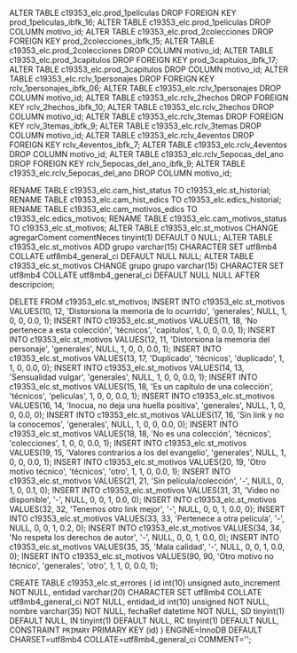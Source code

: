 ALTER TABLE c19353_elc.prod_1peliculas DROP FOREIGN KEY prod_1peliculas_ibfk_16;
ALTER TABLE c19353_elc.prod_1peliculas DROP COLUMN motivo_id;
ALTER TABLE c19353_elc.prod_2colecciones DROP FOREIGN KEY prod_2colecciones_ibfk_15;
ALTER TABLE c19353_elc.prod_2colecciones DROP COLUMN motivo_id;
ALTER TABLE c19353_elc.prod_3capitulos DROP FOREIGN KEY prod_3capitulos_ibfk_17;
ALTER TABLE c19353_elc.prod_3capitulos DROP COLUMN motivo_id;
ALTER TABLE c19353_elc.rclv_1personajes DROP FOREIGN KEY rclv_1personajes_ibfk_06;
ALTER TABLE c19353_elc.rclv_1personajes DROP COLUMN motivo_id;
ALTER TABLE c19353_elc.rclv_2hechos DROP FOREIGN KEY rclv_2hechos_ibfk_10;
ALTER TABLE c19353_elc.rclv_2hechos DROP COLUMN motivo_id;
ALTER TABLE c19353_elc.rclv_3temas DROP FOREIGN KEY rclv_3temas_ibfk_9;
ALTER TABLE c19353_elc.rclv_3temas DROP COLUMN motivo_id;
ALTER TABLE c19353_elc.rclv_4eventos DROP FOREIGN KEY rclv_4eventos_ibfk_7;
ALTER TABLE c19353_elc.rclv_4eventos DROP COLUMN motivo_id;
ALTER TABLE c19353_elc.rclv_5epocas_del_ano DROP FOREIGN KEY rclv_5epocas_del_ano_ibfk_9;
ALTER TABLE c19353_elc.rclv_5epocas_del_ano DROP COLUMN motivo_id;

RENAME TABLE c19353_elc.cam_hist_status TO c19353_elc.st_historial;
RENAME TABLE c19353_elc.cam_hist_edics TO c19353_elc.edics_historial;
RENAME TABLE c19353_elc.cam_motivos_edics TO c19353_elc.edics_motivos;
RENAME TABLE c19353_elc.cam_motivos_status TO c19353_elc.st_motivos;
ALTER TABLE c19353_elc.st_motivos CHANGE agregarComent comentNeces tinyint(1) DEFAULT 0 NULL;
ALTER TABLE c19353_elc.st_motivos ADD grupo varchar(15) CHARACTER SET utf8mb4 COLLATE utf8mb4_general_ci DEFAULT NULL NULL;
ALTER TABLE c19353_elc.st_motivos CHANGE grupo grupo varchar(15) CHARACTER SET utf8mb4 COLLATE utf8mb4_general_ci DEFAULT NULL NULL AFTER descripcion;

DELETE FROM c19353_elc.st_motivos;
INSERT INTO c19353_elc.st_motivos VALUES(10, 12, 'Distorsiona la memoria de lo ocurrido', 'generales', NULL, 1, 0, 0, 0.0, 1);
INSERT INTO c19353_elc.st_motivos VALUES(11, 18, 'No pertenece a esta colección', 'técnicos', 'capitulos', 1, 0, 0, 0.0, 1);
INSERT INTO c19353_elc.st_motivos VALUES(12, 11, 'Distorsiona la memoria del personaje', 'generales', NULL, 1, 0, 0, 0.0, 1);
INSERT INTO c19353_elc.st_motivos VALUES(13, 17, 'Duplicado', 'técnicos', 'duplicado', 1, 1, 0, 0.0, 0);
INSERT INTO c19353_elc.st_motivos VALUES(14, 13, 'Sensualidad vulgar', 'generales', NULL, 1, 0, 0, 0.0, 1);
INSERT INTO c19353_elc.st_motivos VALUES(15, 18, 'Es un capítulo de una colección', 'técnicos', 'peliculas', 1, 0, 0, 0.0, 1);
INSERT INTO c19353_elc.st_motivos VALUES(16, 14, 'Inocua, no deja una huella positiva', 'generales', NULL, 1, 0, 0, 0.0, 0);
INSERT INTO c19353_elc.st_motivos VALUES(17, 16, 'Sin link y no la conocemos', 'generales', NULL, 1, 0, 0, 0.0, 0);
INSERT INTO c19353_elc.st_motivos VALUES(18, 18, 'No es una colección', 'técnicos', 'colecciones', 1, 0, 0, 0.0, 1);
INSERT INTO c19353_elc.st_motivos VALUES(19, 15, 'Valores contrarios a los del evangelio', 'generales', NULL, 1, 0, 0, 0.0, 1);
INSERT INTO c19353_elc.st_motivos VALUES(20, 19, 'Otro motivo técnico', 'técnicos', 'otro', 1, 1, 0, 0.0, 1);
INSERT INTO c19353_elc.st_motivos VALUES(21, 21, 'Sin película/colección', '-', NULL, 0, 1, 0, 0.1, 0);
INSERT INTO c19353_elc.st_motivos VALUES(31, 31, 'Video no disponible', '-', NULL, 0, 0, 1, 0.0, 0);
INSERT INTO c19353_elc.st_motivos VALUES(32, 32, 'Tenemos otro link mejor', '-', NULL, 0, 0, 1, 0.0, 0);
INSERT INTO c19353_elc.st_motivos VALUES(33, 33, 'Pertenece a otra película', '-', NULL, 0, 0, 1, 0.2, 0);
INSERT INTO c19353_elc.st_motivos VALUES(34, 34, 'No respeta los derechos de autor', '-', NULL, 0, 0, 1, 0.0, 0);
INSERT INTO c19353_elc.st_motivos VALUES(35, 35, 'Mala calidad', '-', NULL, 0, 0, 1, 0.0, 0);
INSERT INTO c19353_elc.st_motivos VALUES(90, 90, 'Otro motivo no técnico', 'generales', 'otro', 1, 1, 0, 0.0, 1);

CREATE TABLE c19353_elc.st_errores (
	id int(10) unsigned auto_increment NOT NULL,
	entidad varchar(20) CHARACTER SET utf8mb4 COLLATE utf8mb4_general_ci NOT NULL,
	entidad_id int(10) unsigned NOT NULL,
	nombre varchar(35) NOT NULL,
	fechaRef datetime NOT NULL,
	SD tinyint(1) DEFAULT NULL,
	IN tinyint(1) DEFAULT NULL,
	RC tinyint(1) DEFAULT NULL,
	CONSTRAINT `PRIMARY` PRIMARY KEY (id)
) ENGINE=InnoDB DEFAULT CHARSET=utf8mb4 COLLATE=utf8mb4_general_ci COMMENT='';
